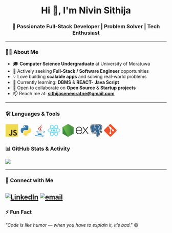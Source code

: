 <h1 align="center">Hi 👋, I'm Nivin Sithija  </h1>
<h3 align="center">🚀 Passionate Full-Stack Developer | Problem Solver | Tech Enthusiast</h3>

---

### 👨‍💻 About Me
- 🎓 **Computer Science Undergraduate** at University of Moratuwa
- 💼 Actively seeking **Full-Stack / Software Engineer** opportunities
- 💡 Love building **scalable apps** and solving real-world problems
- 🌱 Currently learning: **DBMS** & **REACT- Java Script**
- 🤝 Open to collaborate on **Open Source** & **Startup projects**
- 📫 Reach me at: **sithijaseneviratne@gmail.com**

---

### 🛠 Languages & Tools

<p>
<img src="https://raw.githubusercontent.com/devicons/devicon/master/icons/javascript/javascript-original.svg" width="40" height="40"/> 
<img src="https://raw.githubusercontent.com/devicons/devicon/master/icons/python/python-original.svg" width="40" height="40"/> 
<img src="https://raw.githubusercontent.com/devicons/devicon/master/icons/java/java-original.svg" width="40" height="40"/> 
<img src="https://raw.githubusercontent.com/devicons/devicon/master/icons/react/react-original.svg" width="40" height="40"/> 
<img src="https://raw.githubusercontent.com/devicons/devicon/master/icons/nodejs/nodejs-original.svg" width="40" height="40"/> 
<img src="https://raw.githubusercontent.com/devicons/devicon/master/icons/express/express-original.svg" width="40" height="40"/> 
<img src="https://raw.githubusercontent.com/devicons/devicon/master/icons/postgresql/postgresql-original.svg" width="40" height="40"/> 
<img src="https://raw.githubusercontent.com/devicons/devicon/master/icons/git/git-original.svg" width="40" height="40"/> 
</p>

### 📊 GitHub Stats & Activity

![](https://github-readme-stats.vercel.app/api/top-langs/?username=Coder-pro1&theme=dark&hide_border=true&include_all_commits=false&count_private=false&layout=compact)

---

### 🤝 Connect with Me

 [![LinkedIn](https://img.shields.io/badge/LinkedIn-%230077B5.svg?logo=linkedin&logoColor=white)](https://www.linkedin.com/in/nivin-sithija-seneviratne/) [![email](https://img.shields.io/badge/Email-D14836?logo=gmail&logoColor=white)](mailto:sithijaseneviratne@gmail.com) 
---

### ⚡ Fun Fact
*"Code is like humor — when you have to explain it, it’s bad."* 😄
